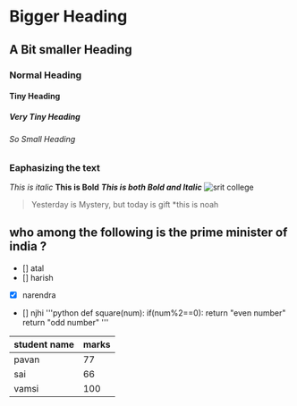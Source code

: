 # Bigger Heading
## A Bit smaller Heading
### Normal Heading
#### Tiny Heading 
##### Very Tiny Heading 
###### So Small Heading 

### Eaphasizing the text
*This is italic*
**This is Bold**
***This is both Bold and Italic***
![srit college](https://www.srit.ac.in/images/slider/13.jpg)

>Yesterday is Mystery,
>but today is gift
\*this is noah
## who among the following is the prime minister of india ?
- [] atal
- [] harish
- [x] narendra 
- [] njhi
'''python
def square(num):
  if(num%2==0):
    return "even number"
   return "odd number"
'''


student name | marks
-------|------
pavan  |  77
sai    |66
vamsi  |100
